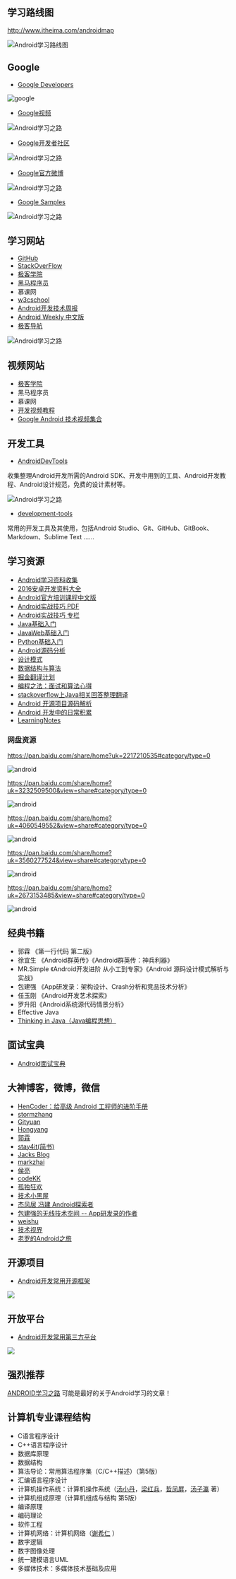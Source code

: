 ## 学习路线图

http://www.itheima.com/androidmap

![Android学习路线图](http://img.blog.csdn.net/20170406005745987?watermark/2/text/aHR0cDovL2Jsb2cuY3Nkbi5uZXQvYXhpMjk1MzA5MDY2/font/5a6L5L2T/fontsize/400/fill/I0JBQkFCMA==/dissolve/70/gravity/SouthEast)

## Google

- [Google Developers](https://developers.google.cn/)

![google](http://img.blog.csdn.net/20161219232946232?watermark/2/text/aHR0cDovL2Jsb2cuY3Nkbi5uZXQvYXhpMjk1MzA5MDY2/font/5a6L5L2T/fontsize/400/fill/I0JBQkFCMA==/dissolve/70/gravity/SouthEast)

- [Google视频](http://i.youku.com/i/UMjczOTc0NDkzNg==)

![Android学习之路](http://img.blog.csdn.net/20160926211553757)

- [Google开发者社区](http://chinagdg.org/)

![Android学习之路](http://img.blog.csdn.net/20160926211732743)

- [Google官方微博](http://weibo.com/GoogleDevelopers?refer_flag=1005055013_)

![Android学习之路](http://img.blog.csdn.net/20160926211652669)

- [Google Samples](https://github.com/googlesamples)

![Android学习之路](http://img.blog.csdn.net/20160926212604036)

## 学习网站

- [GitHub](https://github.com/)
- [StackOverFlow](http://stackoverflow.com/)
- [极客学院](http://wiki.jikexueyuan.com/)
- [黑马程序员](http://www.itheima.com/)
- 慕课网
- [w3cschool](http://www.w3cschool.cn/)
- [Android开发技术周报](http://www.androidweekly.cn/)
- [Android Weekly 中文版](http://wiki.jikexueyuan.com/project/android-weekly/)
- [极客导航](http://www.jikedaohang.com/)

![Android学习之路](http://img.blog.csdn.net/20161026233117616)

## 视频网站

- [极客学院](http://wiki.jikexueyuan.com/)
- 黑马程序员
- 慕课网
- [开发视频教程](http://geek.csdn.net/news/detail/99708)
- [Google Android 技术视频集合](http://chinagdg.org/2016/08/google-android-videos/)

## 开发工具

- [AndroidDevTools](http://www.androiddevtools.cn/)

收集整理Android开发所需的Android SDK、开发中用到的工具、Android开发教程、Android设计规范，免费的设计素材等。

![Android学习之路](http://img.blog.csdn.net/20160929134827185)

- [development-tools](https://www.gitbook.com/book/alleniverson/development-tools/details)

常用的开发工具及其使用，包括Android Studio、Git、GitHub、GitBook、Markdown、Sublime Text ......

## 学习资源

- [Android学习资料收集](http://mp.weixin.qq.com/s?__biz=MzA4NTQwNDcyMA==&mid=402543523&idx=1&sn=7589887001688123a6a04e081a2b793b&scene=4#wechat_redirect)
- [2016安卓开发资料大全](http://blog.chengyunfeng.com/?p=1020)
- [Android官方培训课程中文版](https://github.com/kesenhoo/android-training-course-in-chinese)
- [Android实战技巧 PDF](http://wiki.jikexueyuan.com/project/android-actual-combat-skills/)
- [Android实战技巧 专栏](http://blog.csdn.net/column/details/android-tip.html)
- [Java基础入门](http://blog.csdn.net/axi295309066/article/details/52485297)
- [JavaWeb基础入门](http://blog.csdn.net/axi295309066/article/details/71057277)
- [Python基础入门](http://blog.csdn.net/axi295309066/article/details/71023059)
- [Android源码分析](http://blog.csdn.net/axi295309066/article/details/64450164)
- [设计模式](http://blog.csdn.net/axi295309066/article/details/64445581)
- [数据结构与算法](http://blog.csdn.net/axi295309066/article/details/53980484)
- [掘金翻译计划](https://github.com/xitu/gold-miner)
- [编程之法：面试和算法心得](https://github.com/julycoding/The-Art-Of-Programming-By-July)
- [stackoverflow上Java相关回答整理翻译](https://github.com/giantray/stackoverflow-java-top-qa)
- [Android 开源项目源码解析](https://github.com/android-cn/android-open-project-analysis)
- [Android 开发中的日常积累](https://github.com/lizhangqu/CoreLink)
- [LearningNotes](https://github.com/GeniusVJR/LearningNotes)

### 网盘资源

https://pan.baidu.com/share/home?uk=2217210535#category/type=0

![android](http://img.blog.csdn.net/20170121114507186?watermark/2/text/aHR0cDovL2Jsb2cuY3Nkbi5uZXQvYXhpMjk1MzA5MDY2/font/5a6L5L2T/fontsize/400/fill/I0JBQkFCMA==/dissolve/70/gravity/SouthEast)

https://pan.baidu.com/share/home?uk=3232509500&view=share#category/type=0

![android](http://img.blog.csdn.net/20170121114333938?watermark/2/text/aHR0cDovL2Jsb2cuY3Nkbi5uZXQvYXhpMjk1MzA5MDY2/font/5a6L5L2T/fontsize/400/fill/I0JBQkFCMA==/dissolve/70/gravity/SouthEast)

https://pan.baidu.com/share/home?uk=4060549552&view=share#category/type=0

![android](http://img.blog.csdn.net/20170121114611297?watermark/2/text/aHR0cDovL2Jsb2cuY3Nkbi5uZXQvYXhpMjk1MzA5MDY2/font/5a6L5L2T/fontsize/400/fill/I0JBQkFCMA==/dissolve/70/gravity/SouthEast)

https://pan.baidu.com/share/home?uk=3560277524&view=share#category/type=0

![android](http://img.blog.csdn.net/20170121114851518?watermark/2/text/aHR0cDovL2Jsb2cuY3Nkbi5uZXQvYXhpMjk1MzA5MDY2/font/5a6L5L2T/fontsize/400/fill/I0JBQkFCMA==/dissolve/70/gravity/SouthEast)

https://pan.baidu.com/share/home?uk=2673153485&view=share#category/type=0

![android](http://img.blog.csdn.net/20170121114946428?watermark/2/text/aHR0cDovL2Jsb2cuY3Nkbi5uZXQvYXhpMjk1MzA5MDY2/font/5a6L5L2T/fontsize/400/fill/I0JBQkFCMA==/dissolve/70/gravity/SouthEast)

## 经典书籍

- 郭霖 《第一行代码 第二版》
- 徐宜生 《Android群英传》《Android群英传：神兵利器》
- MR.Simple 《Android开发进阶 从小工到专家》《Android 源码设计模式解析与实战》
- 包建强 《App研发录：架构设计、Crash分析和竞品技术分析》
- 任玉刚 《Android开发艺术探索》
- 罗升阳《Android系统源代码情景分析》
- Effective Java
- [Thinking in Java（Java编程思想）](http://blog.csdn.net/axi295309066/article/details/71023238)

## 面试宝典

- [Android面试宝典](http://blog.csdn.net/axi295309066/article/details/51275470)

## 大神博客，微博，微信

- [HenCoder：给高级 Android 工程师的进阶手册](http://hencoder.com/)
- [stormzhang](http://stormzhang.com/posts/)
- [Gityuan](http://gityuan.com/)
- [Hongyang](http://blog.csdn.net/lmj623565791)
- [郭霖](http://blog.csdn.net/guolin_blog)
- [stay4it(简书)](http://www.jianshu.com/users/6e4c6553a7f9/latest_articles)
- [Jacks Blog](https://blog.dreamtobe.cn/)
- [markzhai](http://blog.zhaiyifan.cn/)
- [侯亮](https://my.oschina.net/youranhongcha/blog)
- [codeKK](http://p.codekk.com/)
- [孤独狂欢](http://www.gdky005.com/)
- [技术小黑屋](http://droidyue.com/)
- [杰风居 冯建 Android探索者](http://jayfeng.com/)
- [包建强的无线技术空间 -- App研发录的作者](http://www.cnblogs.com/Jax/)
- [weishu](http://weishu.me/)
- [技术视界](http://blog.coderclock.com/)
- [老罗的Android之旅](http://blog.csdn.net/luoshengyang/article/details/6618363)

## 开源项目

- [Android开发常用开源框架](http://blog.csdn.net/axi295309066/article/details/52901044)

![](http://img.blog.csdn.net/20170428144103234?watermark/2/text/aHR0cDovL2Jsb2cuY3Nkbi5uZXQvYXhpMjk1MzA5MDY2/font/5a6L5L2T/fontsize/400/fill/I0JBQkFCMA==/dissolve/70/gravity/SouthEast)

## 开放平台

- [Android开发常用第三方平台](http://blog.csdn.net/axi295309066/article/details/52901991)

![](http://img.blog.csdn.net/20161023155813600)

## 强烈推荐

[ANDROID学习之路](http://stormzhang.com/android/2014/07/07/learn-android-from-rookie/) 可能是最好的关于Android学习的文章！

## 计算机专业课程结构

- C语言程序设计
- C++语言程序设计
- 数据库原理
- 数据结构
- 算法导论：常用算法程序集（C/C++描述）（第5版）
- 汇编语言程序设计
- 计算机操作系统：计算机操作系统（[汤小丹](http://book.jd.com/writer/%E6%B1%A4%E5%B0%8F%E4%B8%B9_1.html)，[梁红兵](http://book.jd.com/writer/%E6%A2%81%E7%BA%A2%E5%85%B5_1.html)，[哲凤屏](http://book.jd.com/writer/%E5%93%B2%E5%87%A4%E5%B1%8F_1.html)，[汤子瀛](http://book.jd.com/writer/%E6%B1%A4%E5%AD%90%E7%80%9B_1.html) 著）
- 计算机组成原理（计算机组成与结构 第5版）
- 编译原理
- 编码理论
- 软件工程
- 计算机网络：计算机网络（[谢希仁](https://book.jd.com/writer/%E8%B0%A2%E5%B8%8C%E4%BB%81_1.html) ）
- 数字逻辑
- 数字图像处理
- 统一建模语言UML
- 多媒体技术：多媒体技术基础及应用